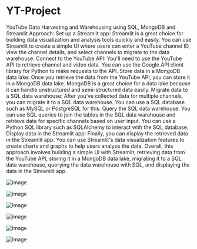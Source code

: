# YT-Project
YouTube Data Harvesting and Warehousing using SQL, MongoDB and Streamlit
Approach: 
Set up a Streamlit app: Streamlit is a great choice for building data visualization and analysis tools quickly and easily. You can use Streamlit to create a simple UI where users can enter a YouTube channel ID, view the channel details, and select channels to migrate to the data warehouse.
Connect to the YouTube API: You'll need to use the YouTube API to retrieve channel and video data. You can use the Google API client library for Python to make requests to the API.
Store data in a MongoDB data lake: Once you retrieve the data from the YouTube API, you can store it in a MongoDB data lake. MongoDB is a great choice for a data lake because it can handle unstructured and semi-structured data easily.
Migrate data to a SQL data warehouse: After you've collected data for multiple channels, you can migrate it to a SQL data warehouse. You can use a SQL database such as MySQL or PostgreSQL for this.
Query the SQL data warehouse: You can use SQL queries to join the tables in the SQL data warehouse and retrieve data for specific channels based on user input. You can use a Python SQL library such as SQLAlchemy to interact with the SQL database.
Display data in the Streamlit app: Finally, you can display the retrieved data in the Streamlit app. You can use Streamlit's data visualization features to create charts and graphs to help users analyze the data.
Overall, this approach involves building a simple UI with Streamlit, retrieving data from the YouTube API, storing it in a MongoDB data lake, migrating it to a SQL data warehouse, querying the data warehouse with SQL, and displaying the data in the Streamlit app.


![image](https://github.com/gsrarul/YT-Project/assets/93365141/561a03b4-79a9-4eb4-8ef2-ec30f510fbac)

![image](https://github.com/gsrarul/YT-Project/assets/93365141/5d92044f-f313-4f6d-af12-2e51d1e593f0)

![image](https://github.com/gsrarul/YT-Project/assets/93365141/9290ddca-48a3-457a-b99f-b4484ac501c3)

![image](https://github.com/gsrarul/YT-Project/assets/93365141/1b38f086-b837-411f-a955-71c3a3c3fa13)

![image](https://github.com/gsrarul/YT-Project/assets/93365141/87134be1-8d38-4580-8336-68be9a44f986)

![image](https://github.com/gsrarul/YT-Project/assets/93365141/9c1df445-d8e8-4aa6-be59-515df829f3b8)




